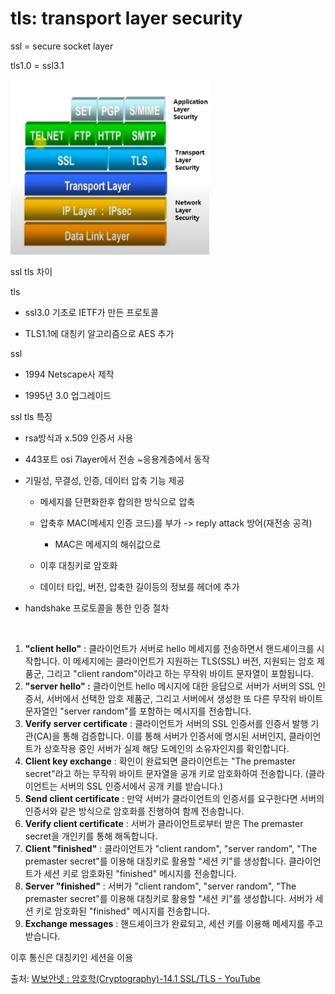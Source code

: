 # tls: transport layer security

ssl = secure socket layer

tls1.0 = ssl3.1

<img src="tls_assets/2024-07-04-17-08-17-image.png" title="" alt="" width="318">



ssl tls 차이

tls

- ssl3.0 기초로 IETF가 만든 프로토콜

- TLS1.1에 대칭키 알고리즘으로 AES 추가

ssl

- 1994 Netscape사 제작

- 1995년 3.0 업그레이드

ssl tls 특징

- rsa방식과 x.509 인증서 사용

- 443포트 osi 7layer에서 전송 ~응용계층에서 동작

- 기밀성, 무결성, 인증, 데이터 압축 기능 제공
  
  - 메세지를 단편화한후 합의한 방식으로 압축
  
  - 압축후  MAC(메세지 인증 코드)를 부가 -> reply attack 방어(재전송 공격)
    
    - MAC은 메세지의 해쉬값으로
  
  - 이후 대칭키로 암호화
  
  - 데이터 타입, 버전, 압축한 길이등의 정보를 헤더에 추가

- handshake 프로토콜을 통한 인증 절차 

<img src="tls_assets/2024-07-04-15-30-38-image.png" title="" alt="" width="486">

<img src="https://blog.kakaocdn.net/dn/u7qsE/btrtlmWoJll/N1bRxks98PDfBRsQNZjN5K/img.png" title="" alt="" width="337">

1. **"client hello"** : 클라이언트가 서버로 hello 메세지를 전송하면서 핸드셰이크를 시작합니다. 이 메세지에는 클라이언트가 지원하는 TLS(SSL) 버전, 지원되는 암호 제품군, 그리고 "client random"이라고 하는 무작위 바이트 문자열이 포함됩니다.
2. **"server hello" :** 클라이언트 hello 메시지에 대한 응답으로 서버가 서버의 SSL 인증서, 서버에서 선택한 암호 제품군, 그리고 서버에서 생성한 또 다른 무작위 바이트 문자열인 "server random"를 포함하는 메시지를 전송합니다.
3. **Verify server certificate** : 클라이언트가 서버의 SSL 인증서를 인증서 발행 기관(CA)을 통해 검증합니다. 이를 통해 서버가 인증서에 명시된 서버인지, 클라이언트가 상호작용 중인 서버가 실제 해당 도메인의 소유자인지를 확인합니다.
4. **Client key exchange** : 확인이 완료되면 클라이언트는 "The premaster secret"라고 하는 무작위 바이트 문자열을 공개 키로 암호화하여 전송합니다. (클라이언트는 서버의 SSL 인증서에서 공개 키를 받습니다.)
5. **Send client certificate** : 만약 서버가 클라이언트의 인증서를 요구한다면 서버의 인증서와 같은 방식으로 암호화를 진행하여 함께 전송합니다.
6. **Verify client certificate** : 서버가 클라이언트로부터 받은 The premaster secret을 개인키를 통해 해독합니다.
7. **Client "finished"** : 클라이언트가 "client random", "server random", "The premaster secret"를 이용해 대칭키로 활용할 "세션 키"를 생성합니다. 클라이언트가 세션 키로 암호화된 "finished" 메시지를 전송합니다.
8. **Server **"finished"**** : 서버가 "client random", "server random", "The premaster secret"를 이용해 대칭키로 활용할 "세션 키"를 생성합니다. 서버가 세션 키로 암호화된 "finished" 메시지를 전송합니다.
9. **Exchange messages** : 핸드셰이크가 완료되고, 세션 키를 이용해 메세지를 주고 받습니다.

이후 통신은 대칭키인 세션을 이용

출처: [W보안넷 : 암호학(Cryptography)-14.1 SSL/TLS - YouTube](https://www.youtube.com/watch?v=iRc2-mW4E3I&t=1698s)
